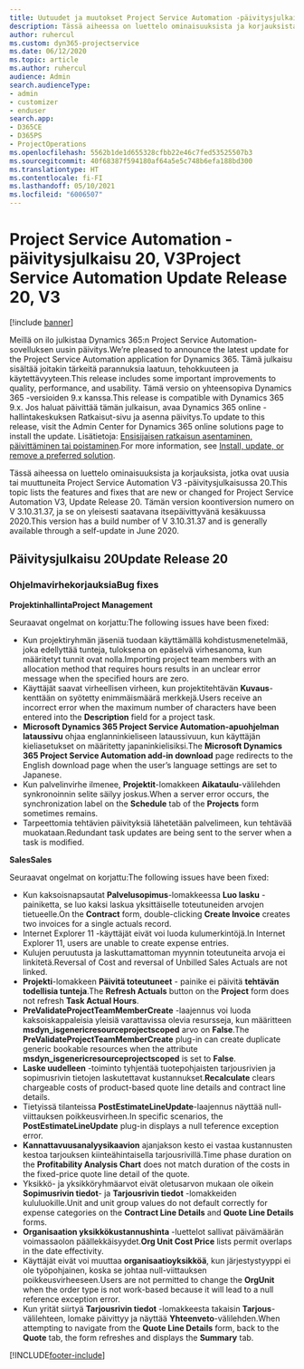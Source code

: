 ```yaml
---
title: Uutuudet ja muutokset Project Service Automation -päivitysjulkaisussa 20, V3
description: Tässä aiheessa on luettelo ominaisuuksista ja korjauksista, jotka ovat käytettävissä Project Service Automation -päivitysjulkaisussa 20, V3.
author: ruhercul
ms.custom: dyn365-projectservice
ms.date: 06/12/2020
ms.topic: article
ms.author: ruhercul
audience: Admin
search.audienceType:
- admin
- customizer
- enduser
search.app:
- D365CE
- D365PS
- ProjectOperations
ms.openlocfilehash: 5562b1de1d655328cfbb22e46c7fed53525507b3
ms.sourcegitcommit: 40f68387f594180af64a5e5c748b6efa188bd300
ms.translationtype: HT
ms.contentlocale: fi-FI
ms.lasthandoff: 05/10/2021
ms.locfileid: "6006507"
---
```

# <a name="project-service-automation-update-release-20-v3"></a><span data-ttu-id="b9088-103">Project Service Automation -päivitysjulkaisu 20, V3</span><span class="sxs-lookup"><span data-stu-id="b9088-103">Project Service Automation Update Release 20, V3</span></span>

[!include [banner](../includes/psa-now-project-operations.md)]

<span data-ttu-id="b9088-104">Meillä on ilo julkistaa Dynamics 365:n Project Service Automation-sovelluksen uusin päivitys.</span><span class="sxs-lookup"><span data-stu-id="b9088-104">We’re pleased to announce the latest update for the Project Service Automation application for Dynamics 365.</span></span> <span data-ttu-id="b9088-105">Tämä julkaisu sisältää joitakin tärkeitä parannuksia laatuun, tehokkuuteen ja käytettävyyteen.</span><span class="sxs-lookup"><span data-stu-id="b9088-105">This release includes some important improvements to quality, performance, and usability.</span></span> <span data-ttu-id="b9088-106">Tämä versio on yhteensopiva Dynamics 365 -versioiden 9.x kanssa.</span><span class="sxs-lookup"><span data-stu-id="b9088-106">This release is compatible with Dynamics 365 9.x.</span></span> <span data-ttu-id="b9088-107">Jos haluat päivittää tämän julkaisun, avaa Dynamics 365 online -hallintakeskuksen Ratkaisut-sivu ja asenna päivitys.</span><span class="sxs-lookup"><span data-stu-id="b9088-107">To update to this release, visit the Admin Center for Dynamics 365 online solutions page to install the update.</span></span> <span data-ttu-id="b9088-108">Lisätietoja: [Ensisijaisen ratkaisun asentaminen, päivittäminen tai poistaminen](/power-platform/admin/install-remove-preferred-solution).</span><span class="sxs-lookup"><span data-stu-id="b9088-108">For more information, see [Install, update, or remove a preferred solution](/power-platform/admin/install-remove-preferred-solution).</span></span>

<span data-ttu-id="b9088-109">Tässä aiheessa on luettelo ominaisuuksista ja korjauksista, jotka ovat uusia tai muuttuneita Project Service Automation V3 -päivitysjulkaisussa 20.</span><span class="sxs-lookup"><span data-stu-id="b9088-109">This topic lists the features and fixes that are new or changed for Project Service Automation V3, Update Release 20.</span></span> <span data-ttu-id="b9088-110">Tämän version koontiversion numero on V 3.10.31.37, ja se on yleisesti saatavana itsepäivittyvänä kesäkuussa 2020.</span><span class="sxs-lookup"><span data-stu-id="b9088-110">This version has a build number of V 3.10.31.37 and is generally available through a self-update in June 2020.</span></span>

## <a name="update-release-20"></a><span data-ttu-id="b9088-111">Päivitysjulkaisu 20</span><span class="sxs-lookup"><span data-stu-id="b9088-111">Update Release 20</span></span>

### <a name="bug-fixes"></a><span data-ttu-id="b9088-112">Ohjelmavirhekorjauksia</span><span class="sxs-lookup"><span data-stu-id="b9088-112">Bug fixes</span></span>

<span data-ttu-id="b9088-113">**Projektinhallinta**</span><span class="sxs-lookup"><span data-stu-id="b9088-113">**Project Management**</span></span>

<span data-ttu-id="b9088-114">Seuraavat ongelmat on korjattu:</span><span class="sxs-lookup"><span data-stu-id="b9088-114">The following issues have been fixed:</span></span>

- <span data-ttu-id="b9088-115">Kun projektiryhmän jäseniä tuodaan käyttämällä kohdistusmenetelmää, joka edellyttää tunteja, tuloksena on epäselvä virhesanoma, kun määritetyt tunnit ovat nolla.</span><span class="sxs-lookup"><span data-stu-id="b9088-115">Importing project team members with an allocation method that requires hours results in an unclear error message when the specified hours are zero.</span></span>
- <span data-ttu-id="b9088-116">Käyttäjät saavat virheellisen virheen, kun projektitehtävän **Kuvaus**-kenttään on syötetty enimmäismäärä merkkejä.</span><span class="sxs-lookup"><span data-stu-id="b9088-116">Users receive an incorrect error when the maximum number of characters have been entered into the **Description** field for a project task.</span></span>
- <span data-ttu-id="b9088-117">**Microsoft Dynamics 365 Project Service Automation-apuohjelman lataussivu** ohjaa englanninkieliseen lataussivuun, kun käyttäjän kieliasetukset on määritetty japaninkielisiksi.</span><span class="sxs-lookup"><span data-stu-id="b9088-117">The **Microsoft Dynamics 365 Project Service Automation add-in download** page redirects to the English download page when the user’s language settings are set to Japanese.</span></span>
- <span data-ttu-id="b9088-118">Kun palvelinvirhe ilmenee, **Projektit**-lomakkeen **Aikataulu**-välilehden synkronoinnin selite säilyy joskus.</span><span class="sxs-lookup"><span data-stu-id="b9088-118">When a server error occurs, the synchronization label on the **Schedule** tab of the **Projects** form sometimes remains.</span></span>
- <span data-ttu-id="b9088-119">Tarpeettomia tehtävien päivityksiä lähetetään palvelimeen, kun tehtävää muokataan.</span><span class="sxs-lookup"><span data-stu-id="b9088-119">Redundant task updates are being sent to the server when a task is modified.</span></span>

<span data-ttu-id="b9088-120">**Sales**</span><span class="sxs-lookup"><span data-stu-id="b9088-120">**Sales**</span></span>

<span data-ttu-id="b9088-121">Seuraavat ongelmat on korjattu:</span><span class="sxs-lookup"><span data-stu-id="b9088-121">The following issues have been fixed:</span></span>

- <span data-ttu-id="b9088-122">Kun kaksoisnapsautat **Palvelusopimus**-lomakkeessa **Luo lasku** -painiketta, se luo kaksi laskua yksittäiselle toteutuneiden arvojen tietueelle.</span><span class="sxs-lookup"><span data-stu-id="b9088-122">On the **Contract** form, double-clicking **Create Invoice** creates two invoices for a single actuals record.</span></span>
- <span data-ttu-id="b9088-123">Internet Explorer 11 -käyttäjät eivät voi luoda kulumerkintöjä.</span><span class="sxs-lookup"><span data-stu-id="b9088-123">In Internet Explorer 11, users are unable to create expense entries.</span></span>
- <span data-ttu-id="b9088-124">Kulujen peruutusta ja laskuttamattoman myynnin toteutuneita arvoja ei linkitetä.</span><span class="sxs-lookup"><span data-stu-id="b9088-124">Reversal of Cost and reversal of Unbilled Sales Actuals are not linked.</span></span>
- <span data-ttu-id="b9088-125">**Projekti**-lomakkeen **Päivitä toteutuneet** - painike ei päivitä **tehtävän todellisia tunteja**.</span><span class="sxs-lookup"><span data-stu-id="b9088-125">The **Refresh Actuals** button on the **Project** form does not refresh **Task Actual Hours**.</span></span>
- <span data-ttu-id="b9088-126">**PreValidateProjectTeamMemberCreate** -laajennus voi luoda kaksoiskappaleisia yleisiä varattavissa olevia resursseja, kun määritteen **msdyn_isgenericresourceprojectscoped** arvo on **False**.</span><span class="sxs-lookup"><span data-stu-id="b9088-126">The **PreValidateProjectTeamMemberCreate** plug-in can create duplicate generic bookable resources when the attribute **msdyn_isgenericresourceprojectscoped** is set to **False**.</span></span>
- <span data-ttu-id="b9088-127">**Laske uudelleen** -toiminto tyhjentää tuotepohjaisten tarjousrivien ja sopimusrivin tietojen laskutettavat kustannukset.</span><span class="sxs-lookup"><span data-stu-id="b9088-127">**Recalculate** clears chargeable costs of product-based quote line details and contract line details.</span></span>
- <span data-ttu-id="b9088-128">Tietyissä tilanteissa **PostEstimateLineUpdate**-laajennus näyttää null-viittauksen poikkeusvirheen.</span><span class="sxs-lookup"><span data-stu-id="b9088-128">In specific scenarios, the **PostEstimateLineUpdate** plug-in displays a null teference exception error.</span></span>
- <span data-ttu-id="b9088-129">**Kannattavuusanalyysikaavion** ajanjakson kesto ei vastaa kustannusten kestoa tarjouksen kiinteähintaisella tarjousrivillä.</span><span class="sxs-lookup"><span data-stu-id="b9088-129">Time phase duration on the **Profitability Analysis Chart** does not match duration of the costs in the fixed-price quote line detail of the quote.</span></span>
- <span data-ttu-id="b9088-130">Yksikkö- ja yksikköryhmäarvot eivät oletusarvon mukaan ole oikein **Sopimusrivin tiedot**- ja **Tarjousrivin tiedot** -lomakkeiden kululuokille.</span><span class="sxs-lookup"><span data-stu-id="b9088-130">Unit and unit group values do not default correctly for expense categories on the **Contract Line Details** and **Quote Line Details** forms.</span></span>
- <span data-ttu-id="b9088-131">**Organisaation yksikkökustannushinta** -luettelot sallivat päivämäärän voimassaolon päällekkäisyydet.</span><span class="sxs-lookup"><span data-stu-id="b9088-131">**Org Unit Cost Price** lists permit overlaps in the date effectivity.</span></span>
- <span data-ttu-id="b9088-132">Käyttäjät eivät voi muuttaa **organisaatioyksikköä**, kun järjestystyyppi ei ole työpohjainen, koska se johtaa null-viittauksen poikkeusvirheeseen.</span><span class="sxs-lookup"><span data-stu-id="b9088-132">Users are not permitted to change the **OrgUnit** when the order type is not work-based because it will lead to a null reference exception error.</span></span>
- <span data-ttu-id="b9088-133">Kun yrität siirtyä **Tarjousrivin tiedot** -lomakkeesta takaisin **Tarjous**-välilehteen, lomake päivittyy ja näyttää **Yhteenveto**-välilehden.</span><span class="sxs-lookup"><span data-stu-id="b9088-133">When attempting to navigate from the **Quote Line Details** form, back to the **Quote** tab, the form refreshes and displays the **Summary** tab.</span></span>


[!INCLUDE[footer-include](../includes/footer-banner.md)]